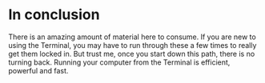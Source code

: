 # In conclusion

There is an amazing amount of material here to consume. If you are new to using the Terminal, you may have to run through these a few times to really get them locked in. But trust me, once you start down this path, there is no turning back. Running your computer from the Terminal is efficient, powerful and fast.
